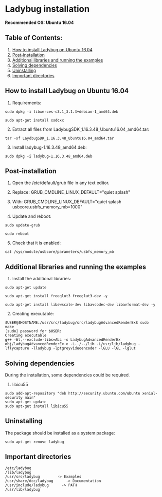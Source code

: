 Ladybug installation
====================
**Recommended OS: Ubuntu 16.04**

## Table of Contents:

1) [How to install Ladybug on Ubuntu 16.04](#how-to-install-ladybug-on-Ubuntu-16.04)
2) [Post-installation](#post-installation)
3) [Additional libraries and running the examples](#additional-libraries-and-running-the-examples)
4) [Solving dependencies](#solving-dependencies)
5) [Uninstalling](#uninstalling)
6) [Important directories](#important-directories)


## How to install Ladybug on Ubuntu 16.04

1) Requirements:

```shell
sudo dpkg -i libxerces-c3.1_3.1.3+debian-1_amd64.deb
```

```shell
sudo apt-get install xsdcxx
```

2) Extract all files from LadybugSDK_1.16.3.48_Ubuntu16.04_amd64.tar:

```shell
tar -xf LaydbugSDK_1.16.3.48_Ubuntu16.04_amd64.tar
```

3) Install ladybug-1.16.3.48_amd64.deb:

```shell
sudo dpkg -i ladybug-1.16.3.48_amd64.deb
```

## Post-installation

1) Open the /etc/default/grub file in any text editor.

2) Replace:
GRUB_CMDLINE_LINUX_DEFAULT="quiet splash"

3) With:
GRUB_CMDLINE_LINUX_DEFAULT="quiet splash usbcore.usbfs_memory_mb=1000"

4) Update and reboot:

```shell
sudo update-grub

sudo reboot
```

5) Check that it is enabled:

```shell
cat /sys/module/usbcore/parameters/usbfs_memory_mb
```

## Additional libraries and running the examples

1) Install the additional libraries:

```shell
sudo apt-get update

sudo apt-get install freeglut3 freeglut3-dev -y

sudo apt-get install libswscale-dev libavcodec-dev libavformat-dev -y
```

2) Creating executable:

```shell
$USER@$HOSTNAME:/usr/src/ladybug/src/ladybugAdvancedRenderEx$ sudo make
[sudo] password for $USER: 
Creating executable
g++ -Wl,--exclude-libs=ALL -o LadybugAdvancedRenderEx obj/ladybugAdvancedRenderEx.o -L../../lib -L/usr/lib/ladybug -lflycapture -lladybug -lptgreyvideoencoder -lGLU -lGL -lglut
```

## Solving dependencies

During the installation, some dependencies could be required.

1) libicu55

```shell
sudo add-apt-repository "deb http://security.ubuntu.com/ubuntu xenial-security main"
sudo apt-get update
sudo apt-get install libicu55
```

## Uninstalling

The package should be installed as a system package:

```shell
sudo apt-get remove ladybug
```

## Important directories

```shell
/etc/ladybug
/lib/ladybug
/usr/src/ladybug		-> Examples
/usr/share/doc/ladybug  	-> Documentation
/usr/include/ladybug      -> PATH
/usr/lib/ladybug
```
